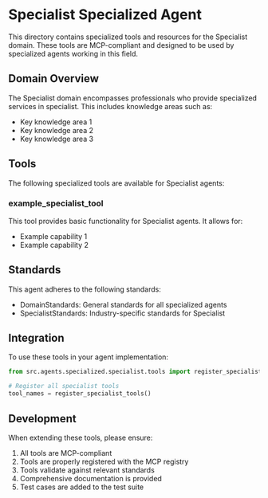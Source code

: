 # Specialist Specialized Agent

This directory contains specialized tools and resources for the Specialist domain. These tools are MCP-compliant and designed to be used by specialized agents working in this field.

## Domain Overview

The Specialist domain encompasses professionals who provide specialized services in specialist. This includes knowledge areas such as:

- Key knowledge area 1
- Key knowledge area 2
- Key knowledge area 3

## Tools

The following specialized tools are available for Specialist agents:

### example_specialist_tool

This tool provides basic functionality for Specialist agents. It allows for:

- Example capability 1
- Example capability 2

## Standards

This agent adheres to the following standards:

- DomainStandards: General standards for all specialized agents
- SpecialistStandards: Industry-specific standards for Specialist

## Integration

To use these tools in your agent implementation:

```python
from src.agents.specialized.specialist.tools import register_specialist_tools

# Register all specialist tools
tool_names = register_specialist_tools()
```

## Development

When extending these tools, please ensure:

1. All tools are MCP-compliant
2. Tools are properly registered with the MCP registry
3. Tools validate against relevant standards
4. Comprehensive documentation is provided
5. Test cases are added to the test suite
